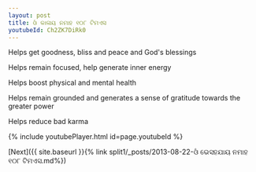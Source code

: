 ```yaml
---
layout: post
title: ଓଁ କାଳାୟ ନମାହ ୧୦୮ ଟିମଏସ
youtubeId: Ch2ZK7DiRk0
---
```

 
 
Helps get goodness, bliss and peace and God's blessings
 
Helps remain focused, help generate inner energy 
 
Helps boost physical and mental health 
 
Helps remain grounded and generates a sense of gratitude towards the greater power 
 
Helps reduce bad karma
 
 
 
 


{% include youtubePlayer.html id=page.youtubeId %}
 
[Next]({{ site.baseurl }}{% link  split1/_posts/2013-08-22-ଓଁ ଭେସହଯାୟ ନମାହ ୧୦୮ ଟିମଏସ.md%})
 
